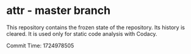 # attr - master branch

This repository contains the frozen state of the repository.
Its history is cleared. It is used only for static code
analysis with Codacy.

Commit Time: 1724978505